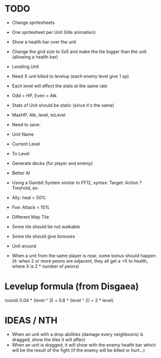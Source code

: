 TODO
====

* Change spritesheets
 * One spritesheet per Unit (Idle animation)

* Show a health bar over the unit
 * Change the grid size to 5x5 and make the tile bigger than the unit (allowing a health bar)

* Leveling Unit
 * Need X unit killed to levelup (each enemy level give 1 xp)
 * Each level will affect the stats at the same rate
  * Odd = HP, Even = Atk
 * Stats of Unit should be static (since it's the same)
  * MaxHP, Atk, level, toLevel
 * Need to save:
  * Unit Name
  * Current Level
  * To Level

* Generate decks (for player and enemy)

* Better AI
 * Using a Gambit System similar to FF12, syntax: Target: Action ? Treshold, ex:
  * Ally: heal < 50%
  * Foe: Attack < 10%

* Different Map Tile
 * Some tile should be not walkable
 * Some tile should give bonuses

* Unit around
 * When a unit from the same player is near, some bonus should happen (it: when 2 or more peons are adjacent, they all get a +X to health, where X is 2 * number of peons)

Levelup formula (from Disgaea)
==============================

round( 0.04 * (level ^ 3) + 0.8 * (level ^ 2) + 2 * level)

IDEAS / NTH
===========

* When an unit with a drop abilities (damage every neighboors) is dragged, show the tiles it will affect
* When an unit is dragged, it will show with the enemy health bar which will be the result of the fight (if the enemy will be killed or hurt...)
